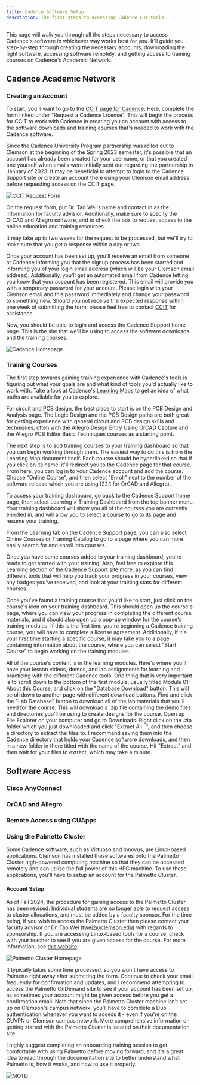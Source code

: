```yaml
---
title: Cadence Software Setup
description: The first steps to accessing Cadence EDA tools
---
```


This page will walk you through all the steps necessary to access Cadence's software in whichever way works best for you. It'll guide you step-by-step through creating the necessary accounts, downloading the right software, accessing software remotely, and getting access to training courses on Cadence's Academic Network.

## Cadence Academic Network

### Creating an Account
To start, you'll want to go to the [CCIT page for Cadence](https://ccit.clemson.edu/services/software-hardware/software/cadence/). Here, complete the form linked under "Request a Cadence License". This will begin the process for CCIT to work with Cadence in creating you an account with access to the software downloads and training courses that's needed to work with the Cadence software.

Since the Cadence University Program partnership was rolled out to Clemson at the beginning of the Spring 2023 semester, it's possible that an account has already been created for your username, or that you created one yourself when emails were initially sent out regarding the partnership in January of 2023. It may be beneficial to attempt to login to the Cadence Support site or create an account there using your Clemson email address before requesting access on the CCIT page.

![CCIT Request Form](../../../assets/getstarted/reqform.png)

On the request form, put Dr. Tao Wei's name and contact in as the information for faculty advisior. Additionally, make sure to specify the OrCAD and Allegro software, and to check the box to request access to the online education and training resources.

It may take up to two weeks for the request to be processed, but we'll try to make sure that you get a response within a day or two.

Once your account has been set up, you'll receive an email from someone at Cadence informing you that the signup process has been started and informing you of your login email address (which will be your Clemson email address). Additionally, you'll get an automated email from Cadence letting you know that your account has been registered. This email will provide you with a temporary password for your account. Please login with your Clemson email and this password immediately and change your password to something new. Should you not receive the expected response within one week of submitting the form, please feel free to contact [CCIT](https://ccit.clemson.edu/services/software-hardware/software/cadence/) for assistance. 

Now, you should be able to login and access the Cadence Support home page. This is the site that we'll be using to access the software downloads and the training courses.

![Cadence Homepage](../../../assets/getstarted/academicnetwork.png)

### Training Courses

The first step towards gaining training experience with Cadence's tools is figuring out what your goals are and what kind of tools you'd actually like to work with. Take a look at Cadence's [Learning Maps](https://www.cadence.com/content/dam/cadence-www/global/en_US/documents/training/learning-maps.pdf) to get an idea of what paths are available for you to explore.

For circuit and PCB design, the best place to start is on the PCB Design and Analysis page. The Logic Design and the PCB Design paths are both great for getting experience with general circuit and PCB design skills and techniques, often with the Allegro Design Entry Using OrCAD Capture and the Allegro PCB Editor Basic Techniques courses as a starting point.

The next step is to add training courses to your training dashboard so that you can begin working through them. The easiest way to do this is from the Learning Map document itself. Each course should be hyperlinked so that if you click on its name, it'll redirect you to the Cadence page for that course. From here, you can log in to your Cadence account and add the course. Choose "Online Course", and then select "Enroll" next to the number of the software release which you are using (22.1 for OrCAD and Allegro).

To access your training dashboard, go back to the Cadence Support home page, then select Learning > Training Dashboard from the top banner menu. Your training dashboard will show you all of the courses you are currently enrolled in, and will allow you to select a course to go to its page and resume your training.

From the Learning tab on the Cadence Support page, you can also select Online Courses or Training Catalog to go to a page where you can more easily search for and enroll into courses.

Once you have some courses added to your training dashboard, you're ready to get started with your training! Also, feel free to explore this Learning section of the Cadence Support site more, as you can find different tools that will help you track your progress in your courses, view any badges you've received, and look at your training stats for different courses.

Once you've found a training course that you'd like to start, just click on the course's icon on your training dashboard. This should open up the course's page, where you can view your progress in completing the different course materials, and it should also open up a pop-up window for the course's training modules. If this is the first time you're beginning a Cadence training course, you will have to complete a license agreement. Additionally, if it's your first time starting a specific course, it may take you to a page containing information about the course, where you can select "Start Course" to begin working on the training modules.

All of the course's content is in the learning modules. Here's where you'll have your lesson videos, demos, and lab assignments for learning and practicing with the different Cadence tools. One thing that is very important is to scroll down to the bottom of the first module, usually titled Module 01: About this Course, and click on the "Database Download" button. This will scroll down to another page with different download buttons. Find and click the "Lab Database" button to download all of the lab materials that you'll need for the course. This will download a .zip file containing the demo files and directories you'll be using to create designs for the course. Open up File Explorer on your computer and go to Downloads. Right click on the .zip folder which you just downloaded and click "Extract All...", and then choose a directory to extract the files to. I recommend saving them into the Cadence directory that holds your Cadence software downloads, and then in a new folder in there titled with the name of the course. Hit "Extract" and then wait for your files to extract, which may take a minute. 



## Software Access

### Cisco AnyConnect

### OrCAD and Allegro

### Remote Access using CUApps

### Using the Palmetto Cluster
Some Cadence software, such as Virtuoso and Innovus, are Linux-based applications. Clemson has installed these softwares onto the Palmetto Cluster high-powered computing machine so that they can be accessed remotely and can utilize the full power of this HPC machine. To use these applications, you'll have to setup an account for the Palmetto Cluster.

#### Account Setup
As of Fall 2024, the procedure for gaining access to the Palmetto Cluster has been revised. Individual students are no longer able to request access to cluster allocations, and must be added by a faculty sponsor. For the time being, if you wish to access the Palmetto Cluster then please contact your faculty advisor or Dr. Tao Wei (twei2@clemson.edu) with regards to sponsorship. If you are accessing Linux-based tools for a course, check with your teacher to see if you are given access for the course. For more information, see [this website](https://docs.rcd.clemson.edu/palmetto/accounts/setup/).

![Palmetto Cluster Homepage](../../../assets/getstarted/PCSetup.jpg)

It typically takes some time processed, so you won't have access to Palmetto right away after submitting the form. Continue to check your email frequently for confirmation and updates, and I recommend attempting to access the Palmetto OnDemand site to see if your account has been set up, as sometimes your account might be given access before you get a confirmation email. Note that since the Palmetto Cluster machine isn't set up on Clemson's campus network, you'll have to complete a Duo authentication whenever you want to access it - even if you're on the CUVPN or Clemson campus network. More comprehensive information on getting started with the Palmetto Cluster is located on their documentation site. 

I highly suggest completing an onboarding training session to get comfortable with using Palmetto before moving forward, and it's a great idea to read through the documentation site to better understand what Palmetto is, how it works, and how to use it properly.

![MOTD](../../../assets/getstarted/PCMOTD.jpg)